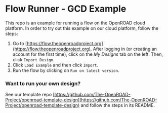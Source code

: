 # Flow Runner - GCD Example

This repo is an example for running a flow on the OpenROAD cloud platform. In order to try out this example on our cloud platform, follow the steps:

1. Go to [https://flow.theopenroadproject.org](https://flow.theopenroadproject.org). After logging in (or creating an account for the first time), click on the _My Designs_ tab on the left. Then, click `Import Design`.
2. Click `Load Example` and then click `Import`.
3. Run the flow by clicking on `Run on latest version`.

### Want to run your own design?
See our template repo [https://github.com/The-OpenROAD-Project/openroad-template-design](https://github.com/The-OpenROAD-Project/openroad-template-design) and follow the steps in its README.
